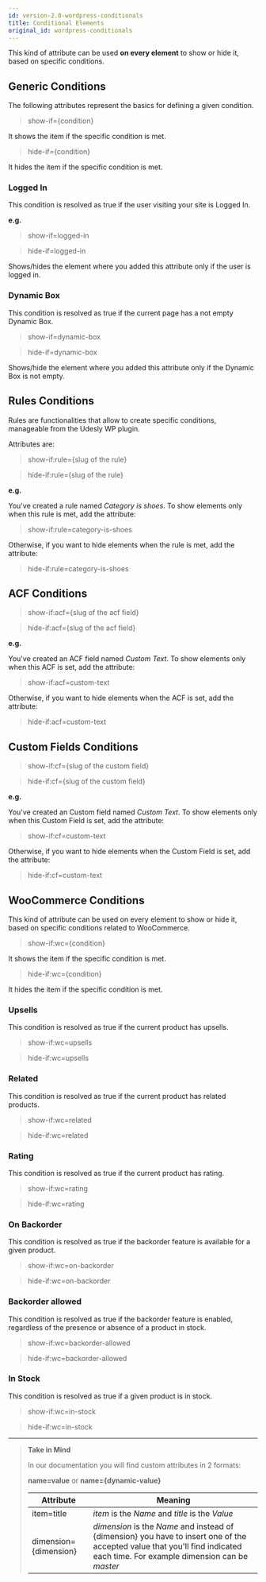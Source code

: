 ```yaml
---
id: version-2.0-wordpress-conditionals
title: Conditional Elements
original_id: wordpress-conditionals
---
```


This kind of attribute can be used **on every element** to show or hide it, based on specific conditions.

## Generic Conditions

The following attributes represent the basics for defining a given condition.

> show-if={condition}

It shows the item if the specific condition is met.

> hide-if={condition}

It hides the item if the specific condition is met.

### Logged In

This condition is resolved as true if the user visiting your site is Logged In.

**e.g.**

> show-if=logged-in

> hide-if=logged-in

Shows/hides the element where you added this attribute only if the user is logged in.

### Dynamic Box

This condition is resolved as true if the current page has a not empty Dynamic Box.

> show-if=dynamic-box

> hide-if=dynamic-box

Shows/hide the element where you added this attribute only if the Dynamic Box is not empty.

## Rules Conditions

Rules are functionalities that allow to create specific conditions, manageable from the Udesly WP plugin.

Attributes are:

> show-if:rule={slug of the rule}

> hide-if:rule={slug of the rule}

**e.g.**

You've created a rule named *Category is shoes*. To show elements only when this rule is met, add the attribute:

> show-if:rule=category-is-shoes

Otherwise, if you want to hide elements when the rule is met, add the attribute:

> hide-if:rule=category-is-shoes

## ACF Conditions

> show-if:acf={slug of the acf field}

> hide-if:acf={slug of the acf field}

**e.g.**

You've created an ACF field named *Custom Text*. To show elements only when this ACF is set, add the attribute:

> show-if:acf=custom-text

Otherwise, if you want to hide elements when the ACF is set, add the attribute:

> hide-if:acf=custom-text

## Custom Fields Conditions

> show-if:cf={slug of the custom field}

> hide-if:cf={slug of the custom field}

**e.g.**

You've created an Custom field named *Custom Text*. To show elements only when this Custom Field is set, add the attribute:

> show-if:cf=custom-text

Otherwise, if you want to hide elements when the Custom Field is set, add the attribute:

> hide-if:cf=custom-text

## WooCommerce Conditions

This kind of attribute can be used on every element to show or hide it, based on specific conditions related to WooCommerce.

> show-if:wc={condition}

It shows the item if the specific condition is met.

> hide-if:wc={condition}

It hides the item if the specific condition is met.

### Upsells

This condition is resolved as true if the current product has upsells.

> show-if:wc=upsells

> hide-if:wc=upsells

### Related

This condition is resolved as true if the current product has related products.

> show-if:wc=related

> hide-if:wc=related

### Rating

This condition is resolved as true if the current product has rating.

> show-if:wc=rating

> hide-if:wc=rating

### On Backorder

This condition is resolved as true if the backorder feature is available for a given product.

> show-if:wc=on-backorder

> hide-if:wc=on-backorder

### Backorder allowed

This condition is resolved as true if the backorder feature is enabled, regardless of the presence or absence of a product in stock.

> show-if:wc=backorder-allowed

> hide-if:wc=backorder-allowed

### In Stock

This condition is resolved as true if a given product is in stock.

> show-if:wc=in-stock

> hide-if:wc=in-stock




---------
> **Take in Mind**
>
> In our documentation you will find custom attributes in 2 formats:
>
> **name=value** or **name={dynamic-value}**
>
>
> **Attribute**             | **Meaning** | 
> -------------             | --------------- |
> | item=title              | *item* is the *Name* and *title* is the *Value* |
> | dimension={dimension}   | *dimension* is the *Name* and instead of {dimension} you have to insert one of the accepted value that you'll find indicated each time. For example dimension can be *master*|